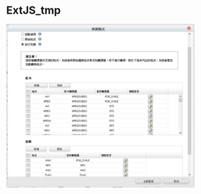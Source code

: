 # ExtJS_tmp

![image text ](https://github.com/siliallen/ExtJS_tmp/blob/master/%E4%B8%B2%E6%B5%81%E6%A0%BC%E5%BC%8F.jpg)
